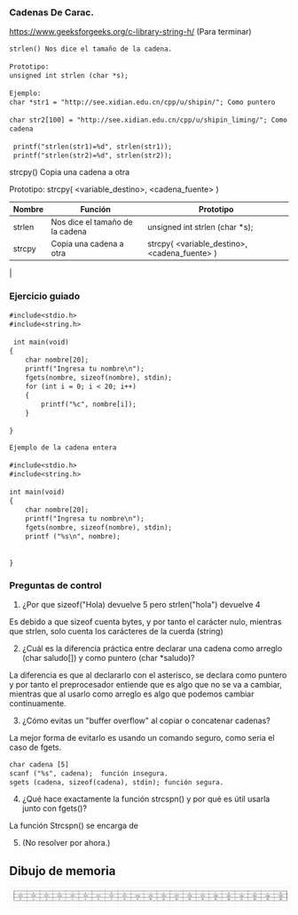 ### Cadenas De Carac.
https://www.geeksforgeeks.org/c-library-string-h/ (Para terminar)

    strlen() Nos dice el tamaño de la cadena.
    
    Prototipo:
    unsigned int strlen (char *s);

    Ejemplo:
    char *str1 = "http://see.xidian.edu.cn/cpp/u/shipin/"; Como puntero
    
    char str2[100] = "http://see.xidian.edu.cn/cpp/u/shipin_liming/"; Como cadena

     printf("strlen(str1)=%d", strlen(str1));
     printf("strlen(str2)=%d", strlen(str2));

 strcpy() Copia una cadena a otra 

 Prototipo: 
 strcpy( <variable_destino>, <cadena_fuente> )

 |Nombre|Función|Prototipo|
 |------|-------|---------|
 |strlen|Nos dice el tamaño de la cadena| unsigned int strlen (char *s);| 
 |strcpy| Copia una cadena a otra| strcpy( <variable_destino>, <cadena_fuente> )
 | 


 ### Ejercicio guiado
``` 
#include<stdio.h>
#include<string.h>

 int main(void)
{
    char nombre[20];
    printf("Ingresa tu nombre\n");
    fgets(nombre, sizeof(nombre), stdin);
    for (int i = 0; i < 20; i++)
    {
        printf("%c", nombre[i]);
    }

} 

```
``` 
Ejemplo de la cadena entera

#include<stdio.h>
#include<string.h>

int main(void)
{
    char nombre[20];
    printf("Ingresa tu nombre\n");
    fgets(nombre, sizeof(nombre), stdin);
    printf ("%s\n", nombre);


}
``` 
### Preguntas de control
1. ¿Por que sizeof("Hola) devuelve 5 pero strlen("hola") devuelve 4

Es debido a que sizeof cuenta bytes, y por tanto el carácter nulo, mientras que strlen, solo cuenta los carácteres de la cuerda (string)

2. ¿Cuál es la diferencia práctica entre declarar una cadena como arreglo (char saludo[]) y como puntero (char *saludo)? 

La diferencia es que al declararlo con el asterisco, se declara como puntero y por tanto el preprocesador entiende que es algo que no se va a cambiar, mientras que al usarlo como arreglo es algo que podemos cambiar continuamente.

3. ¿Cómo evitas un "buffer overflow" al copiar o concatenar cadenas?

La mejor forma de evitarlo es usando un comando seguro, como seria el caso de fgets.
```
char cadena [5]
scanf ("%s", cadena);  función insegura.
sgets (cadena, sizeof(cadena), stdin); función segura.
```
4. ¿Qué hace exactamente la función strcspn() y por qué es útil usarla junto con fgets()?

La función Strcspn() se encarga de 

5. (No resolver por ahora.)

## Dibujo de memoria
![dibujo](/Images/Dibujomemoria.png)
